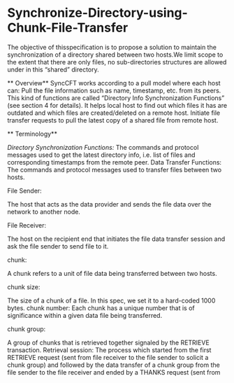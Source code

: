 # Synchronize-Directory-using-Chunk-File-Transfer

The objective of thisspecification is to propose a solution to maintain the synchronization of a
directory shared between two hosts.We limit scope to the extent that there are only files, no sub-directories structures are allowed
under in this “shared” directory.



** Overview**
SyncCFT works according to a pull model where each host can:
Pull the file information such as name, timestamp, etc. from its peers. This kind of functions
are called “Directory Info Synchronization Functions” (see section 4 for details). It helps
local host to find out which files it has are outdated and which files are created/deleted on a
remote host.
Initiate file transfer requests to pull the latest copy of a shared file from remote host.

** Terminology**

*Directory Synchronization Functions:*
The commands and protocol messages used to get the latest directory info, i.e. list of files
and corresponding timestamps from the remote peer.
Data Transfer Functions:
The commands and protocol messages used to transfer files between two hosts.

File Sender:

The host that acts as the data provider and sends the file data over the network to another
node.

File Receiver:

The host on the recipient end that initiates the file data transfer session and ask the file
sender to send file to it.

chunk:

A chunk refers to a unit of file data being transferred between two hosts.

chunk size:

The size of a chunk of a file. In this spec, we set it to a hard-coded 1000 bytes.
chunk number:
Each chunk has a unique number that is of significance within a given data file being
transferred.

chunk group:

A group of chunks that is retrieved together signaled by the RETRIEVE transaction.
Retrieval session:
The process which started from the first RETRIEVE request (sent from file receiver to the
file sender to solicit a chunk group) and followed by the data transfer of a chunk group from the file
sender to the file receiver and ended by a THANKS request (sent from
